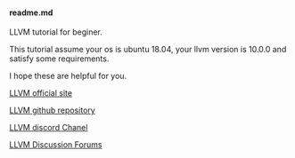 #### readme.md

LLVM tutorial for beginer.

This tutorial assume your os is ubuntu 18.04, your llvm version is 10.0.0 and satisfy some requirements.

I hope these are helpful for you.

[LLVM official site](https://llvm.org/)

[LLVM github repository](https://github.com/llvm/llvm-project)

[LLVM discord Chanel](https://discord.com/invite/xS7Z362)

[LLVM Discussion Forums](https://llvm.discourse.group/c/beginners/)